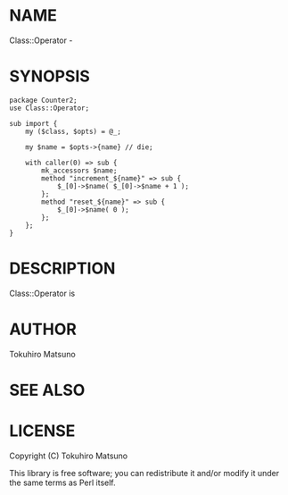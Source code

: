 # NAME

Class::Operator -

# SYNOPSIS

    package Counter2;
    use Class::Operator;

    sub import {
        my ($class, $opts) = @_;

        my $name = $opts->{name} // die;

        with caller(0) => sub {
            mk_accessors $name;
            method "increment_${name}" => sub {
                $_[0]->$name( $_[0]->$name + 1 );
            };
            method "reset_${name}" => sub {
                $_[0]->$name( 0 );
            };
        };
    }

# DESCRIPTION

Class::Operator is

# AUTHOR

Tokuhiro Matsuno <tokuhirom AAJKLFJEF GMAIL COM>

# SEE ALSO

# LICENSE

Copyright (C) Tokuhiro Matsuno

This library is free software; you can redistribute it and/or modify
it under the same terms as Perl itself.